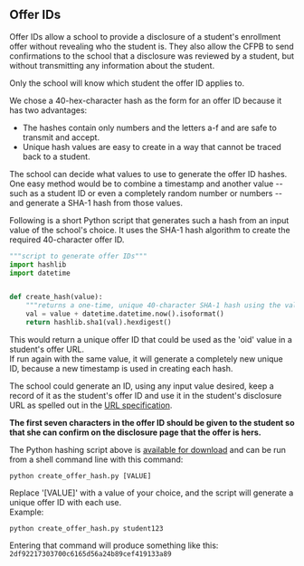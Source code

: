 ## Offer IDs

Offer IDs allow a school to provide a disclosure of a student's enrollment offer without revealing who the student is. They also allow the CFPB to send confirmations to the school that a disclosure was reviewed by a student, but without transmitting any information about the student.

Only the school will know which student the offer ID applies to.

We chose a 40-hex-character hash as the form for an offer ID because it has two advantages:  

- The hashes contain only numbers and the letters a-f and are safe to transmit and accept.
- Unique hash values are easy to create in a way that cannot be traced back to a student.

The school can decide what values to use to generate the offer ID hashes. 
One easy method would be to combine a timestamp and another value -- such as a student ID or even a completely random number or numbers -- and generate a SHA-1 hash from those values.

Following is a short Python script that generates such a hash from an input value of the school's choice. It uses the SHA-1 hash algorithm to create the required 40-character offer ID.

```python
"""script to generate offer IDs"""
import hashlib
import datetime


def create_hash(value):
    """returns a one-time, unique 40-character SHA-1 hash using the value provided."""
    val = value + datetime.datetime.now().isoformat()
    return hashlib.sha1(val).hexdigest()
```

This would return a unique offer ID that could be used as the 'oid' value in a student's offer URL.  
If run again with the same value, it will generate a completely new unique ID, because a new timestamp is used in creating each hash.

The school could generate an ID, using any input value desired, keep a record of it as the student's offer ID and use it in the student's disclosure URL as spelled out in the [URL specification](https://cfpb.github.io/college-costs/url-spec/).

**The first seven characters in the offer ID should be given to the student so that she can confirm on the  disclosure page that the offer is hers.** 

The Python hashing script above is [available for download](http://files.consumerfinance.gov.s3.amazonaws.com/pb/paying_for_college/scripts/create_offer_hash.py) and can be run from a shell command line with this command:

```
python create_offer_hash.py [VALUE]
```
Replace '[VALUE]' with a value of your choice, and the script will generate a unique offer ID with each use.  
Example:
```
python create_offer_hash.py student123
```

Entering that command will produce something like this:  
`2df92217303700c6165d56a24b89cef419133a89`
